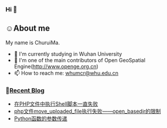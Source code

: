 ### Hi 👋

## :relaxed:About me
My name is ChuruiMa.  

- 🔭 I'm currently studying in Wuhan University
- 👯 I'm one of the main contributors of Open GeoSpatial Engine(http://www.openge.org.cn)
- 📫 How to reach me: whumcr@whu.edu.cn

### 📝<a href="https://achuan-2.top/" target="_blank">Recent Blog</a>
<!-- BLOG-POST-LIST:START -->
- [在PHP文件中执行Shell脚本一直失败](https://blog.csdn.net/Xiaoruiui_Ma/article/details/146227415?spm=1011.2415.3001.10575&sharefrom=mp_manage_link)
- [php文件move_uploaded_file执行失败——open_basedir的限制](https://blog.csdn.net/Xiaoruiui_Ma/article/details/145423187?spm=1011.2415.3001.10575&sharefrom=mp_manage_link)
- [Python函数的参数传递](https://blog.csdn.net/Xiaoruiui_Ma/article/details/147167403)
<!-- BLOG-POST-LIST:END -->
